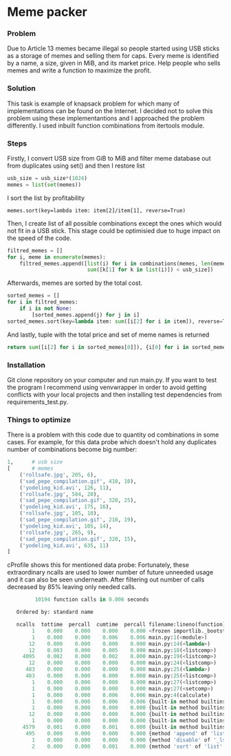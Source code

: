 # Meme packer
### Problem
Due to Article 13 memes became illegal so people started using USB sticks as a storage of memes and selling them for caps. Every meme is identified by a name, a size, given in MiB, and its market price. Help people who sells memes and write a function to maximize the profit. 
### Solution 
This task is example of knapsack problem for which many of implementations can be found on the Internet. I decided not to solve this problem using these implementantions and I approached the problem differently. I used inbuilt function combinations from itertools module.
### Steps
Firstly, I convert USB size from GiB to MiB and filter meme database out from duplicates using set() and then I restore list
```python
usb_size = usb_size*(1024)
memes = list(set(memes))
```
I sort the list by profitability
```
memes.sort(key=lambda item: item[2]/item[1], reverse=True)
```
Then, I create list of all possible combinations except the ones which would not fit in a USB stick.
This stage could be optimisied due to huge impact on the speed of the code.
```python
filtred_memes = []
for i, meme in enumerate(memes):
    filtred_memes.append([list(i) for i in combinations(memes, len(memes) - i) if
                          sum([k[1] for k in list(i)]) < usb_size])
```
Afterwards, memes are sorted by the total cost.
```python
sorted_memes = []
for i in filtred_memes:
    if i is not None:
        [sorted_memes.append(j) for j in i]
sorted_memes.sort(key=lambda item: sum([i[2] for i in item]), reverse=True)
```
And lastly,  tuple with the total price and set of meme names is returned
```python
return sum([i[2] for i in sorted_memes[0]]), {i[0] for i in sorted_memes[0]}
```

### Installation
Git clone repository on your computer and run main.py.
If you want to test the program I recommend using venvwrapper in order to avoid getting conflicts with your local projects and then installing test dependencies from requirements_test.py. 

### Things to optimize
There is a problem with this code due to quantity od combinations in some cases. 
For example, for this data probe which doesn't hold any duplicates number of combinations become big number:
```python
1,      # usb size
[       # memes
    ('rollsafe.jpg', 205, 6),
    ('sad_pepe_compilation.gif', 410, 10),
    ('yodeling_kid.avi', 126, 11),       
    ('rollsafe.jpg', 584, 20),
    ('sad_pepe_compilation.gif', 320, 25),
    ('yodeling_kid.avi', 175, 16),
    ('rollsafe.jpg', 105, 10),
    ('sad_pepe_compilation.gif', 210, 19),
    ('yodeling_kid.avi', 105, 14),
    ('rollsafe.jpg', 265, 9),
    ('sad_pepe_compilation.gif', 320, 15),
    ('yodeling_kid.avi', 635, 11)
]
```
cProfile shows this for mentioned data probe:
Fortunately, these extraordinary ncalls are used to lower number of future unneeded usage and it can also be seen underneath. After filtering out number of calls decreased by 85% leaving only needed calls.
```python
         10194 function calls in 0.006 seconds

   Ordered by: standard name

   ncalls  tottime  percall  cumtime  percall filename:lineno(function)
        1    0.000    0.000    0.000    0.000 <frozen importlib._bootstrap>:1009(_handle_fromlist)
        1    0.000    0.000    0.006    0.006 main.py:1(<module>)
       12    0.000    0.000    0.000    0.000 main.py:14(<lambda>)
       12    0.003    0.000    0.005    0.000 main.py:18(<listcomp>)
     4095    0.002    0.000    0.002    0.000 main.py:19(<listcomp>)
       12    0.000    0.000    0.000    0.000 main.py:24(<listcomp>)
      483    0.000    0.000    0.000    0.000 main.py:25(<lambda>)
      483    0.000    0.000    0.000    0.000 main.py:25(<listcomp>)
        1    0.000    0.000    0.000    0.000 main.py:27(<listcomp>)
        1    0.000    0.000    0.000    0.000 main.py:27(<setcomp>)
        1    0.000    0.000    0.006    0.006 main.py:4(calculate)
        1    0.000    0.000    0.006    0.006 {built-in method builtins.exec}
        1    0.000    0.000    0.000    0.000 {built-in method builtins.hasattr}
       12    0.000    0.000    0.000    0.000 {built-in method builtins.len}
        1    0.000    0.000    0.000    0.000 {built-in method builtins.print}
     4579    0.001    0.000    0.001    0.000 {built-in method builtins.sum}
      495    0.000    0.000    0.000    0.000 {method 'append' of 'list' objects}
        1    0.000    0.000    0.000    0.000 {method 'disable' of '_lsprof.Profiler' objects}
        2    0.000    0.000    0.001    0.000 {method 'sort' of 'list' objects}
```
